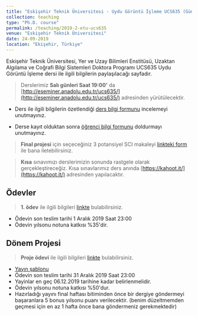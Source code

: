 ```yaml
---
title: "Eskişehir Teknik Üniversitesi - Uydu Görüntü İşleme UCS635 (Güncel) - 2019"
collection: teaching
type: "Ph.D. course"
permalink: /teaching/2019-2-etu-ucs635
venue: "Eskişehir Teknik Üniversitesi"
date: 24-09-2019
location: "Ekişehir, Türkiye"
---
```


Eskişehir Teknik Üniversitesi, Yer ve Uzay Bilimleri Enstitüsü, Uzaktan Algılama ve Coğrafi Bilgi Sistemleri Doktora Programı UCS635 Uydu Görüntü İşleme dersi ile ilgili bilgilerin paylaşılacağı sayfadır.

> Derslerimiz **Salı günleri Saat 19:00'** da [http://eseminer.anadolu.edu.tr/ucs635/](http://eseminer.anadolu.edu.tr/ucs635/) adresinden yürütülecektir.

* Ders ile ilgili bilgilerin özetlendiği [ders bilgi formunu](http://kalkan.github.io/files/ucs635-2019/UCS635_2019_UyduGoruntuIsleme_KaanKalkan.pdf) incelemeyi unutmayınız.

* Derse kayıt olduktan sonra [öğrenci bilgi formunu](https://goo.gl/forms/nQR3TQm4LoK9DMDJ3) doldurmayı unutmayınız.

> **Final projesi** için seçeceğiniz 3 potansiyel SCI makaleyi [linkteki form](https://goo.gl/forms/FQx6MshA8uV13PDF2) ile bana iletebilirsiniz.

> **Kısa** sınavımızı derslerimizin sonunda rastgele olarak gerçekleştireceğiz.  Kısa sınavlarımız ders anında [https://kahoot.it/](https://kahoot.it/) adresinden yapılacaktır.


Ödevler
------
> **1. ödev** ile ilgili bilgileri [linkte](http://kalkan.github.io/files/ucs635-2019/odev1-2019-aralik.pdf) bulabilirsiniz. 
* Ödevin son teslim tarihi 1 Aralık 2019 Saat 23:00 
* Ödevin yılsonu notuna katkısı %35'dir.

Dönem Projesi
------

> **Proje ödevi** ile ilgili bilgileri [linkte](http://kalkan.github.io/files/ucs635-2019/donemprojesi.pdf) bulabilirsiniz. 
* [Yayın şablonu](http://kalkan.github.io/files/ucs635-2019/UZAL_CBS_2018_bildiri_formati.docx)
* Ödevin son teslim tarihi 31 Aralık 2019 Saat 23:00 
* Yayinlar en geç 06.12.2019 tarihine kadar belirlenmelidir.
* Ödevin yılsonu notuna katkısı %50'dur.
* Hazırladığı yayını final haftası bitiminden önce bir dergiye göndermeyi başaranlara 5 bonus yılsonu puanı verilecektir. (benim düzeltmemden geçmesi için en az 1 hafta önce bana göndermeniz gerekmektedir)


